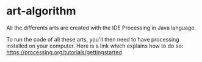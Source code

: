 # art-algorithm
All the differents arts are created with the IDE Processing in Java language.

To run the code of all these arts, you'll then need to have processing installed on your computer. Here is a link which explains how to do so: https://processing.org/tutorials/gettingstarted
